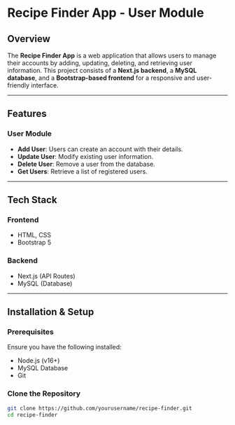 # Recipe Finder App - User Module

## Overview
The **Recipe Finder App** is a web application that allows users to manage their accounts by adding, updating, deleting, and retrieving user information. This project consists of a **Next.js backend**, a **MySQL database**, and a **Bootstrap-based frontend** for a responsive and user-friendly interface.

---

## Features
### **User Module**
- **Add User**: Users can create an account with their details.
- **Update User**: Modify existing user information.
- **Delete User**: Remove a user from the database.
- **Get Users**: Retrieve a list of registered users.

---

## Tech Stack
### **Frontend**
- HTML, CSS
- Bootstrap 5

### **Backend**
- Next.js (API Routes)
- MySQL (Database)

---

## Installation & Setup
### **Prerequisites**
Ensure you have the following installed:
- Node.js (v16+)
- MySQL Database
- Git

### **Clone the Repository**
```bash
git clone https://github.com/yourusername/recipe-finder.git
cd recipe-finder
